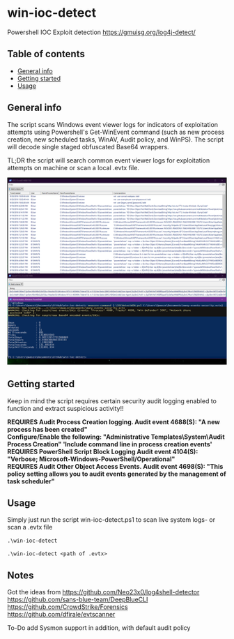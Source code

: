 # win-ioc-detect
Powershell IOC Exploit detection
https://gmuisg.org/log4j-detect/
## Table of contents
* [General info](#general-info)
* [Getting started](#getting-started)
* [Usage](#usage)

## General info
The script scans Windows event viewer logs for indicators of exploitation attempts using Powershell's Get-WinEvent command (such as new process creation, new scheduled tasks, WinAV, Audit policy, and WinPS). The script will decode single staged obfuscated Base64 wrappers. 

TL;DR the script will search common event viewer logs for exploitation attempts on machine or scan a local .evtx file.

![snip1](https://github.com/jake-k-38/win-ioc-detect/blob/main/images/screenshot_2.PNG?raw=true)
	
## Getting started
Keep in mind the script requires certain security audit logging enabled to function and extract suspicious activity!!<br />

<b>REQUIRES Audit Process Creation logging. Audit event 4688(S): "A new process has been created"<br />
Configure/Enable the following: "Administrative Templates\System\Audit Process Creation" 'Include command line in process creation events'<br />
REQUIRES PowerShell Script Block Logging Audit event 4104(S): "Verbose; Microsoft-Windows-PowerShell/Operational"<br />
REQUIRES Audit Other Object Access Events. Audit event 4698(S): "This policy setting allows you to audit events generated by the management of task scheduler"</b><br />

## Usage
Simply just run the script win-ioc-detect.ps1 to scan live system logs- or scan a .evtx file

```
.\win-ioc-detect
```
```
.\win-ioc-detect <path of .evtx>
```
## Notes

Got the ideas from
https://github.com/Neo23x0/log4shell-detector<br>
https://github.com/sans-blue-team/DeepBlueCLI<br>
https://github.com/CrowdStrike/Forensics<br>
https://github.com/dfirale/evtscanner

To-Do add Sysmon support in addition, with default audit policy
